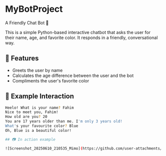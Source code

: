 # MyBotProject
A Friendly Chat Bot 🤖

This is a simple Python-based interactive chatbot that asks the user for their name, age, and favorite color. It responds in a friendly, conversational way.

## 🌟 Features

- Greets the user by name
- Calculates the age difference between the user and the bot
- Compliments the user's favorite color

## 📜 Example Interaction

```bash
Heelo! What is your name? Fahim
Nice to meet you, Fahim!
How old are you? 20
You are 17 years older than me. I'm only 3 years old!
What's your favourite color? Blue
Oh, Blue is a beautiful color!

## 📷 In action example

![Screenshot_20250610_210535_Mimo](https://github.com/user-attachments/assets/2f435726-ec91-4f4c-8f08-03b76b7c6674)
